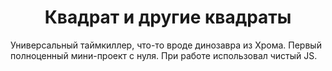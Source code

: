 <h1 align="center">Квадрат и другие квадраты</h1>
<p>Универсальный таймкиллер, что-то вроде динозавра из Хрома. Первый полноценный мини-проект с нуля. При работе использовал чистый JS.<p>
